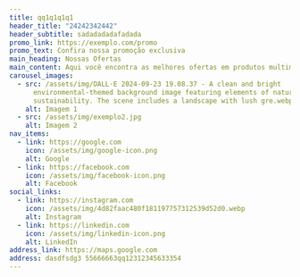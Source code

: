 ```yaml
---
title: qq1q1q1q1
header_title: "24242342442"
header_subtitle: sadadadadafadada
promo_link: https://exemplo.com/promo
promo_text: Confira nossa promoção exclusiva
main_heading: Nossas Ofertas
main_content: Aqui você encontra as melhores ofertas em produtos multimarcas.ssggggsgsgsgs
carousel_images:
  - src: /assets/img/DALL·E 2024-09-23 19.08.37 - A clean and bright
      environmental-themed background image featuring elements of nature and
      sustainability. The scene includes a landscape with lush gre.webp
    alt: Imagem 1
  - src: /assets/img/exemplo2.jpg
    alt: Imagem 2
nav_items:
  - link: https://google.com
    icon: /assets/img/google-icon.png
    alt: Google
  - link: https://facebook.com
    icon: /assets/img/facebook-icon.png
    alt: Facebook
social_links:
  - link: https://instagram.com
    icon: /assets/img/4d82faac480f181197757312539d52d0.webp
    alt: Instagram
  - link: https://linkedin.com
    icon: /assets/img/linkedin-icon.png
    alt: LinkedIn
address_link: https://maps.google.com
address: dasdfsdg3 55666663qq12312345633354
---
```

